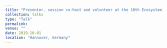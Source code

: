 ```yaml
---
title: "Presenter, session co-host and volunteer at the 10th Ecosystem Services Partnership World Conference"
collection: talks
type: "Talk"
permalink:
venue: ""
date: 2019-10-01
location: "Hannover, Germany"
---
```

